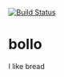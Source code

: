 [![Build Status](https://magnum.travis-ci.com/richin13/bollo.svg?token=p369YzepyGqbGJ8VGohq&branch=ajonjoli)](https://magnum.travis-ci.com/richin13/bollo)
# bollo
I like bread
